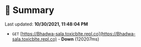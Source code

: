 # 📖 Summary
Last updated: **10/30/2021, 11:48:04 PM**

- `GET` [https://Bhadwa-sala.toxicblte.repl.co](https://Bhadwa-sala.toxicblte.repl.co) - **Down** (120207ms)
